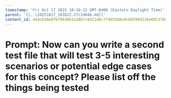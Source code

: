 ```yaml
---
timestamp: 'Fri Oct 17 2025 18:16:22 GMT-0400 (Eastern Daylight Time)'
parent: '[[..\20251017_181622.27c2484b.md]]'
content_id: 444c030e8fbf963661a3867c8411d8c7f465588c0c68599d116e691378d77437
---
```


# Prompt: Now can you write a second test file that will test 3-5 interesting scenarios or potential edge cases for this concept? Please list off the things being tested
